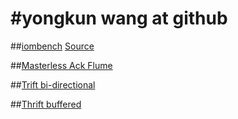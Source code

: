#yongkun wang at github
=================

##[iombench](http://yongkun.github.io/iombench/) 
[Source](https://github.com/yongkun/iombench)

##[Masterless Ack Flume](http://yongkun.github.io/flume-0.9.3-cdh3u0-rakuten/)

##[Trift bi-directional](http://yongkun.github.io/thrift-reuse-conn)

##[Thrift buffered](http://yongkun.github.io/thrift/)
